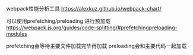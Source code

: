webpack性能分析工具  https://alexkuz.github.io/webpack-chart/

可以使用prefetching/preloading  进行预加载
https://webpack.js.org/guides/code-splitting/#prefetchingpreloading-modules

prefetching会等待主要文件加载完毕再加载
preloading会和主要代码一起加载